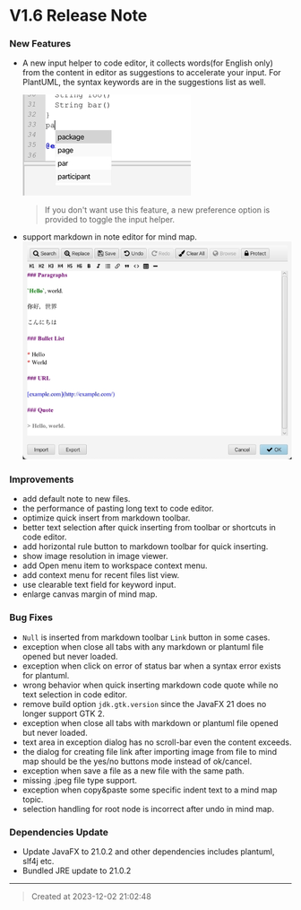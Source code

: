 # V1.6 Release Note

### New Features

* A new input helper to code editor, it collects words(for English only) from the content in editor as suggestions to accelerate your input. For PlantUML, the syntax keywords are in the suggestions list as well.

	![v1.6_input_helper.jpg](v1.6_input_helper.jpg)
	> If you don't want use this feature, a new preference option is provided to toggle the input helper.
	
* support markdown in note editor for mind map.
	![v1.6_markdown_support_in_mmd.jpg](v1.6_markdown_support_in_mmd.jpg)

### Improvements

* add default note to new files.
* the performance of pasting long text to code editor.
* optimize quick insert from markdown toolbar.
* better text selection after quick inserting from toolbar or shortcuts in code editor.
* add horizontal rule button to markdown toolbar for quick inserting.
* show image resolution in image viewer.
* add Open menu item to workspace context menu.
* add context menu for recent files list view.
* use clearable text field for keyword input.
* enlarge canvas margin of mind map.

### Bug Fixes

* `Null` is inserted from markdown toolbar `Link` button in some cases.
* exception when close all tabs with any markdown or plantuml file opened but never loaded. 
* exception when click on error of status bar when a syntax error exists for plantuml. 
* wrong behavior when quick inserting markdown code quote while no text selection in code editor. 
* remove build option `jdk.gtk.version` since the JavaFX 21 does no longer support GTK 2. 
* exception when close all tabs with markdown or plantuml file opened but never loaded. 
* text area in exception dialog has no scroll-bar even the content exceeds.
* the dialog for creating file link after importing image from file to mind map should be the yes/no buttons mode instead of ok/cancel. 
* exception when save a file as a new file with the same path. 
* missing .jpeg file type support. 
* exception when copy&paste some specific indent text to a mind map topic.
* selection handling for root node is incorrect after undo in mind map. 


### Dependencies Update

* Update JavaFX to 21.0.2 and other dependencies includes plantuml, slf4j etc.
* Bundled JRE update to 21.0.2


---
> Created at 2023-12-02 21:02:48
